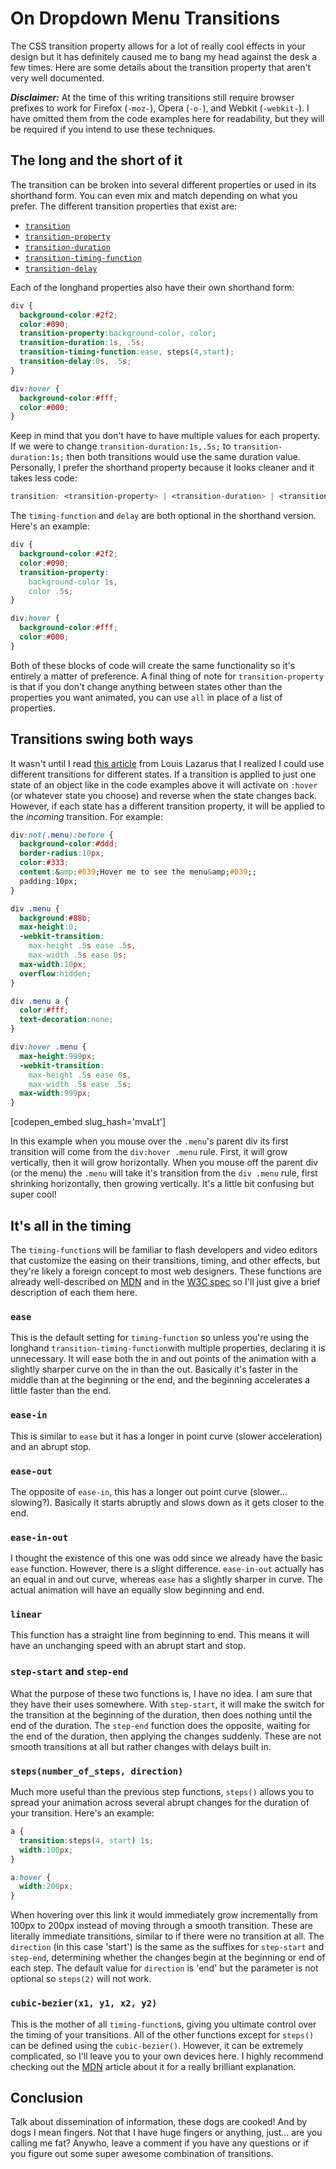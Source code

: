 # On Dropdown Menu Transitions

The CSS transition property allows for a lot of really cool effects in your design but it has definitely caused me to bang my head against the desk a few times. Here are some details about the transition property that aren't very well documented.<!--more-->

***Disclaimer:*** At the time of this writing transitions still require browser prefixes to work for Firefox (`-moz-`), Opera (`-o-`), and Webkit (`-webkit-`). I have omitted them from the code examples here for readability, but they will be required if you intend to use these techniques.

## The long and the short of it

The transition can be broken into several different properties or used in its shorthand form. You can even mix and match depending on what you prefer. The different transition properties that exist are:

* [`transition`](https://developer.mozilla.org/en-US/docs/CSS/transition)
* [`transition-property`](https://developer.mozilla.org/en-US/docs/CSS/transition-property)
* [`transition-duration`](https://developer.mozilla.org/en-US/docs/CSS/transition-duration)
* [`transition-timing-function`](https://developer.mozilla.org/en-US/docs/CSS/transition-timing-function)
* [`transition-delay`](https://developer.mozilla.org/en-US/docs/CSS/transition-delay)

Each of the longhand properties also have their own shorthand form:

```css
div {
  background-color:#2f2;
  color:#090;
  transition-property:background-color, color;
  transition-duration:1s, .5s;
  transition-timing-function:ease, steps(4,start);
  transition-delay:0s, .5s;
}

div:hover {
  background-color:#fff;
  color:#000;
}
```

Keep in mind that you don't have to have multiple values for each property. If we were to change `transition-duration:1s,.5s;` to `transition-duration:1s;` then both transitions would use the same duration value. Personally, I prefer the shorthand property because it looks cleaner and it takes less code:

```css
transition: <transition-property> | <transition-duration> | <transition-timing-function> | <transition-delay>;
```

The `timing-function` and `delay` are both optional in the shorthand version. Here's an example:

```css
div {
  background-color:#2f2;
  color:#090;
  transition-property:
    background-color 1s,
    color .5s;
}

div:hover {
  background-color:#fff;
  color:#000;
}
```

Both of these blocks of code will create the same functionality so it's entirely a matter of preference. A final thing of note for `transition-property` is that if you don't change anything between states other than the properties you want animated, you can use `all` in place of a list of properties.

## Transitions swing both ways

It wasn't until I read [this article](http://www.impressivewebs.com/mimic-onmouseout-css3-transitions/) from Louis Lazarus that I realized I could use different transitions for different states. If a transition is applied to just one state of an object like in the code examples above it will activate on `:hover` (or whatever state you choose) and reverse when the state changes back. However, if each state has a different transition property, it will be applied to the *incoming* transition. For example:

```css
div:not(.menu):before {
  background-color:#ddd;
  border-radius:10px;
  color:#333;
  content:&amp;#039;Hover me to see the menu&amp;#039;;
  padding:10px;
}

div .menu {
  background:#88b;
  max-height:0;
  -webkit-transition:
    max-height .5s ease .5s,
    max-width .5s ease 0s;
  max-width:10px;
  overflow:hidden;
}

div .menu a {
  color:#fff;
  text-decoration:none;
}

div:hover .menu {
  max-height:999px;
  -webkit-transition:
    max-height .5s ease 0s,
    max-width .5s ease .5s;
  max-width:999px;
}
```

[codepen_embed slug_hash='mvaLt']

In this example when you mouse over the `.menu`'s parent div its first transition will come from the `div:hover .menu` rule. First, it will grow vertically, then it will grow horizontally. When you mouse off the parent div (or the menu) the `.menu` will take it's transition from the `div .menu` rule, first shrinking horizontally, then growing vertically. It's a little bit confusing but super cool!

## It's all in the timing

The `timing-function`s will be familiar to flash developers and video editors that customize the easing on their transitions, timing, and other effects, but they're likely a foreign concept to most web designers. These functions are already well-described on [MDN](https://developer.mozilla.org/en-US/docs/CSS/timing-function) and in the [W3C spec](http://dev.w3.org/csswg/css-transitions/#transition-timing-function) so I'll just give a brief description of each them here.

### `ease`

This is the default setting for `timing-function` so unless you're using the longhand `transition-timing-function`with multiple properties, declaring it is unnecessary. It will ease both the in and out points of the animation with a slightly sharper curve on the in than the out. Basically it's faster in the middle than at the beginning or the end, and the beginning accelerates a little faster than the end.

### `ease-in`

This is similar to `ease` but it has a longer in point curve (slower acceleration) and an abrupt stop.

### `ease-out`

The opposite of `ease-in`, this has a longer out point curve (slower... slowing?). Basically it starts abruptly and slows down as it gets closer to the end.

### `ease-in-out`

I thought the existence of this one was odd since we already have the basic `ease` function. However, there is a slight difference. `ease-in-out` actually has an equal in and out curve, whereas `ease` has a slightly sharper in curve. The actual animation will have an equally slow beginning and end.

### `linear`

This function has a straight line from beginning to end. This means it will have an unchanging speed with an abrupt start and stop.

### `step-start` and `step-end`

What the purpose of these two functions is, I have no idea. I am sure that they have their uses somewhere. With `step-start`, it will make the switch for the transition at the beginning of the duration, then does nothing until the end of the duration. The `step-end` function does the opposite, waiting for the end of the duration, then applying the changes suddenly. These are not smooth transitions at all but rather changes with delays built in.

### `steps(number_of_steps, direction)`

Much more useful than the previous step functions, `steps()` allows you to spread your animation across several abrupt changes for the duration of your transition. Here's an example:

```css
a {
  transition:steps(4, start) 1s;
  width:100px;
}

a:hover {
  width:200px;
}
```

When hovering over this link it would immediately grow incrementally from 100px to 200px instead of moving through a smooth transition. These are literally immediate transitions, similar to if there were no transition at all. The `direction` (in this case 'start') is the same as the suffixes for `step-start` and `step-end`, determining whether the changes begin at the beginning or end of each step. The default value for `direction` is 'end' but the parameter is not optional so `steps(2)` will not work.

### `cubic-bezier(x1, y1, x2, y2)`

This is the mother of all `timing-function`s, giving you ultimate control over the timing of your transitions. All of the other functions except for `steps()` can be defined using the `cubic-bezier()`. However, it can be extremely complicated, so I'll leave you to your own devices here. I highly recommend checking out the [MDN](https://developer.mozilla.org/en-US/docs/CSS/timing-function#The_cubic-bezier()_class_of_timing-functions) article about it for a really brilliant explanation.

## Conclusion

Talk about dissemination of information, these dogs are cooked! And by dogs I mean fingers. Not that I have huge fingers or anything, just... are you calling me fat? Anywho, leave a comment if you have any questions or if you figure out some super awesome combination of transitions.

